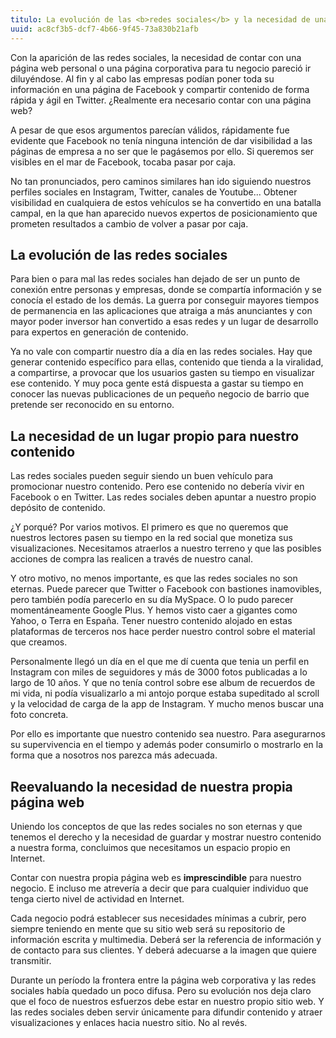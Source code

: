 ```yaml
---
titulo: La evolución de las <b>redes sociales</b> y la necesidad de una página web
uuid: ac8cf3b5-dcf7-4b66-9f45-73a830b21afb
---
```


Con la aparición de las redes sociales, la necesidad de contar con una página web personal o una página corporativa para tu negocio pareció ir diluyéndose. Al fin y al cabo las empresas podían poner toda su información en una página de Facebook y compartir contenido de forma rápida y ágil en Twitter. ¿Realmente era necesario contar con una página web?

A pesar de que esos argumentos parecían válidos, rápidamente fue evidente que Facebook no tenía ninguna intención de dar visibilidad a las páginas de empresa a no ser que le pagásemos por ello. Si queremos ser visibles en el mar de Facebook, tocaba pasar por caja.

No tan pronunciados, pero caminos similares han ido siguiendo nuestros perfiles sociales en Instagram, Twitter, canales de Youtube... Obtener visibilidad en cualquiera de estos vehículos se ha convertido en una batalla campal, en la que han aparecido nuevos expertos de posicionamiento que prometen resultados a cambio de volver a pasar por caja.

## La evolución de las redes sociales

Para bien o para mal las redes sociales han dejado de ser un punto de conexión entre personas y empresas, donde se compartía información y se conocía el estado de los demás. La guerra por conseguir mayores tiempos de permanencia en las aplicaciones que atraiga a más anunciantes y con mayor poder inversor han convertido a esas redes y un lugar de desarrollo para expertos en generación de contenido.

Ya no vale con compartir nuestro día a día en las redes sociales. Hay que generar contenido específico para ellas, contenido que tienda a la viralidad, a compartirse, a provocar que los usuarios gasten su tiempo en visualizar ese contenido. Y muy poca gente está dispuesta a gastar su tiempo en conocer las nuevas publicaciones de un pequeño negocio de barrio que pretende ser reconocido en su entorno.

## La necesidad de un lugar propio para nuestro contenido

Las redes sociales pueden seguir siendo un buen vehículo para promocionar nuestro contenido. Pero ese contenido no debería vivir en Facebook o en Twitter. Las redes sociales deben apuntar a nuestro propio depósito de contenido.

¿Y porqué? Por varios motivos. El primero es que no queremos que nuestros lectores pasen su tiempo en la red social que monetiza sus visualizaciones. Necesitamos atraerlos a nuestro terreno y que las posibles acciones de compra las realicen a través de nuestro canal.

Y otro motivo, no menos importante, es que las redes sociales no son eternas. Puede parecer que Twitter o Facebook con bastiones inamovibles, pero también podía parecerlo en su día MySpace. O lo pudo parecer momentáneamente Google Plus. Y hemos visto caer a gigantes como Yahoo, o Terra en España. Tener nuestro contenido alojado en estas plataformas de terceros nos hace perder nuestro control sobre el material que creamos.

Personalmente llegó un día en el que me dí cuenta que tenia un perfil en Instagram con miles de seguidores y más de 3000 fotos publicadas a lo largo de 10 años. Y que no tenía control sobre ese album de recuerdos de mi vida, ni podía visualizarlo a mi antojo porque estaba supeditado al scroll y la velocidad de carga de la app de Instagram. Y mucho menos buscar una foto concreta.

Por ello es importante que nuestro contenido sea nuestro. Para asegurarnos su supervivencia en el tiempo y además poder consumirlo o mostrarlo en la forma que a nosotros nos parezca más adecuada.

## Reevaluando la necesidad de nuestra propia página web

Uniendo los conceptos de que las redes sociales no son eternas y que tenemos el derecho y la necesidad de guardar y mostrar nuestro contenido a nuestra forma, concluimos que necesitamos un espacio propio en Internet.

Contar con nuestra propia página web es <b>imprescindible</b> para nuestro negocio. E incluso me atrevería a decir que para cualquier individuo que tenga cierto nivel de actividad en Internet.

Cada negocio podrá establecer sus necesidades mínimas a cubrir, pero siempre teniendo en mente que su sitio web será su repositorio de información escrita y multimedia. Deberá ser la referencia de información y de contacto para sus clientes. Y deberá adecuarse a la imagen que quiere transmitir.

Durante un período la frontera entre la página web corporativa y las redes sociales había quedado un poco difusa. Pero su evolución nos deja claro que el foco de nuestros esfuerzos debe estar en nuestro propio sitio web. Y las redes sociales deben servir únicamente para difundir contenido y atraer visualizaciones y enlaces hacia nuestro sitio. No al revés.
